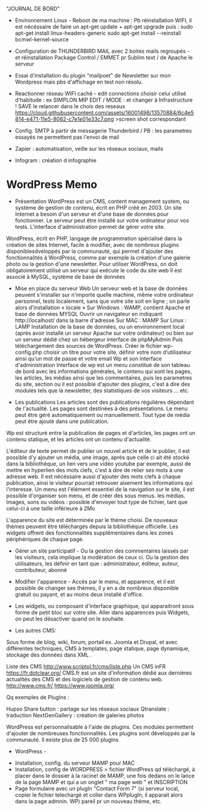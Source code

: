 "JOURNAL DE BORD" 

- Environnement Linux - 
Reboot de ma machine :
Pb réinstallation WIFI, il est nécéssaire de faire un apt-get update + apt-get upgrade
puis :
sudo apt-get install linux-headers-generic
sudo apt-get install --reinstall bcmwl-kernel-source

- Configuration de THUNDERBIRD MAIL avec 2 boites mails regroupés - 
et réinstallation Package Control / EMMET pr Sublim text / de Apache le serveur

- Essai d'installation du plugin "mailpoet" de Newsletter sur mon Wordpress
mais pbs d'affichage en test non résolu.

- Reactionner réseau WIFI caché -
edit connections
choisir celui utilisé d'habitude : ex SIMPLON MIP
EDIT / MODE : et changer à Infrastructure ! SAVE
le relancer dans le choix des reseaux 
https://cloud.githubusercontent.com/assets/16001498/13570884/6c4e5814-e471-11e5-8062-c7e1e01e33c7.png >screen shot correspondant

- Config. SMTP à partir de messagerie Thunderbird / PB : les parametres essayés ne permettent pas l'envoi de mail
- Zapier : automatisation, veille sur les réseaux sociaux, mails 
- Infogram : création d infographie

WordPress Memo
==

* Présentation
WordPress est un CMS, content management system, ou système de gestion de contenu, écrit en PHP créé en 2003.
Un site Internet a besoin d'un serveur et d'une base de données pour fonctionner.
Le serveur peut être installé sur votre ordinateur pour vos tests.
L'interface d'administration permet de gérer votre site.

WordPress, écrit en PHP, langage de programmation spécialisé dans la création de sites Internet, facile à modifier, avec de nombreux plugins disponiblesdveloppés par la communauté, qui permet d'ajouter des fonctionnalités à WordPress, comme par exemple la création d'une galerie photo ou la gestion d'une newsletter.
Pour utiliser WordPress, on doit obligatoirement utilisé un serveur qui exécute le code du site web 
Il est associé à MySQL, système de base de données

* Mise en place du serveur Web
Un serveur web et la base de données peuvent s'installer sur n'importe quelle machine, même votre ordinateur personnel, tests localement, sans que votre site soit en ligne ; on parle alors d’installation « locale »
Sur Windows : WAMP, contient Apache et base de données MYSQL
Ouvrir un navigateur en indiquant http://localhost/ dans la barre d'adresse
Sur MAC : MAMP
Sur Linux : LAMP
Installation de la base de données, ou un environnement local (après avoir installé un serveur Apache sur votre ordinateur) ou bien sur un serveur dédié chez un hébergeur
interface de phpMyAdmin
Puis téléchargement des sources de WordPress.
Créer le fichier wp-config.php
choisir un titre pour votre site, définir votre nom d’utilisateur ainsi qu’un mot de passe et votre email
Wp et son interface d'administration
Interface de wp est un menu constitué de son tableau de bord avec les informations générales, le contenu qui sont les pages, les articles, les médias ainsi que les commentaires, puis les parametres du site, section ou il est possible d'ajouter des plugins, c'est à dire des modules tels que la newsletter, des statistiques de vos visiteurs … etc.

* Les publications
Les articles sont des publications régulières dépendant de l'actualité.
Les pages sont destinées à des présentations.
Le menu peut être géré automatiquement ou manuellement.
Tout type de média peut être ajouté dans une publication.

Wp est structuré entre la publication de pages et d'articles, les pages ont un contenu statique, et les articles ont un contenu d'actualité.

L'éditeur de texte permet de publier un nouvel article et de le publier, il est possible d'y ajouter un média, une image, après que celle ci ait été stocké dans la bibliothéque, un lien vers une vidéo youtube par exemple, aussi de mettre en hyperlien des mots clefs, c'est à dire de relier ses mots à une adresse web.
Il est nécéssaire aussi d'ajouter des mots clefs à chaque publication, ainsi le visiteur pourrait retrouver aisement les informations qui l'interesse. 
Un menu est l'élément essentiel de la navigation sur le site, il est possible d'organiser son menu, et de créer des sous menus.
les médias. Images, sons ou vidéos : possible d'envoyer tout type de fichier, tant que celui-ci à une taille inférieure à 2Mo

L'apparence du site est déterminée par le thème choisi.
De nouveaux thèmes peuvent être téléchargés depuis la bibliothèque officielle.
Les widgets offrent des fonctionnalités supplémentaires dans les zones périphériques de chaque page.

* Gérer un site participatif - 
Ou la gestion des commentaires laissés par les visiteurs, cela implique la modération de ceux ci.
Ou la gestion des utilisateurs, les définir en tant que : administrateur, éditeur, auteur, contributeur, abonné 

* Modifier l'apparence - 
Accès par le menu, et apparence, et il est possible de changer ses thèmes, il y en a de nombreux disponible gratuit ou payant, et au moins deux installé d'office.

* Les widgets, ou composant d'interface graphique, qui apparaitront sous forme de petit bloc sur votre site. Aller dans apparences puis Widgets, on peut les désactiver quand on le souhaite. 

* Les autres CMS:

Sous forme de blog, wiki, forum, portail ex. Joomla et Drupal, et avec différentes techniques, CMS à templates, page statique, page dynamique, stockage des données dans XML . 

Liste des CMS http://www.scriptol.fr/cms/liste.php 
Un CMS inFR https://fr.dotclear.org/
CMS.fr est un site d'information dédié aux dernières actualités des CMS et des logiciels de gestion de contenu web. http://www.cms.fr/ 
https://www.joomla.org/ 

Qq exemples de PlugIns :

Hupso Share button : partage sur les réseaux sociaux
Qtranslate : traduction
NextGenGallery : création de galeries photos

WordPress est personnalisable à l'aide de plugins. Ces modules permettent d'ajouter de nombreuses fonctionnalités.
Les plugins sont développés par la communauté.
Il existe plus de 25 000 plugins

- WordPress -

* Installation, config. du serveur MAMP pour MAC
* Installation, config de WORDPRESS > fichier WordPress qd téléchargé, à placer dans le dossier à la racine! de MAMP, une fois dedans on le lance de la page MAMP et qui a un onglet " ma page web " et INSCRIPTION 
* Page formulaire avec un plugIn "Contact Form 7" (si serveur local, copier le fichier telechargé et coller dans WPplugIn, il apparait alors dans la page admnin. WP) pareil pr un nouveau thème, etc. 
